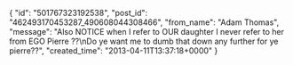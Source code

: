  {
   "id": "501767323192538",
   "post_id": "462493170453287_490608044308466",
   "from_name": "Adam Thomas",
   "message": "Also NOTICE when I refer to OUR daughter I never refer to her from EGO Pierre ??\nDo ye want me to dumb that down any further for ye pierre??",
   "created_time": "2013-04-11T13:37:18+0000"
 }
